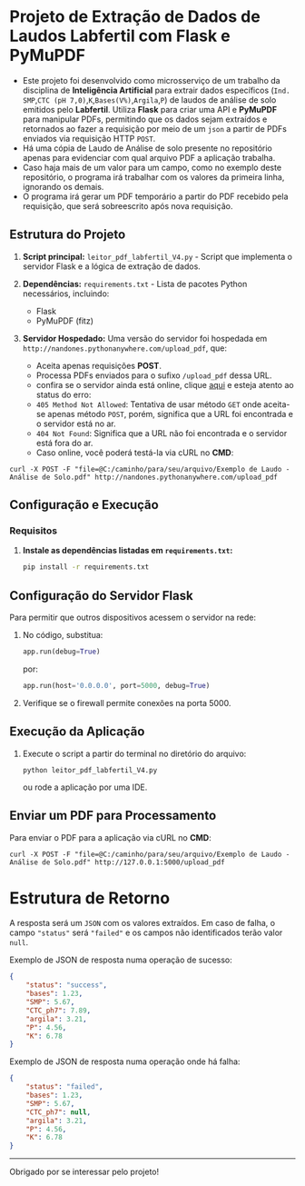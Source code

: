 # Projeto de Extração de Dados de Laudos Labfertil com Flask e PyMuPDF

  - Este projeto foi desenvolvido como microsserviço de um trabalho da disciplina de **Inteligência Artificial** para extrair dados específicos (``Ind. SMP``,``CTC (pH 7,0)``,``K``,``Bases(V%)``,``Argila``,``P``) de laudos de análise de solo emitidos pelo **Labfertil**. Utiliza **Flask** para criar uma API e **PyMuPDF** para manipular PDFs, permitindo que os dados sejam extraídos e retornados ao fazer a requisição por meio de um ``json`` a partir de PDFs enviados via requisição HTTP ``POST``.<br>
  - Há uma cópia de Laudo de Análise de solo presente no repositório apenas para evidenciar com qual arquivo PDF a aplicação trabalha.<br>
  - Caso haja mais de um valor para um campo, como no exemplo deste repositório, o programa irá trabalhar com os valores da primeira linha, ignorando os demais.
  - O programa irá gerar um PDF temporário a partir do PDF recebido pela requisição, que será sobreescrito após nova requisição.
  

## Estrutura do Projeto

1. **Script principal:** `leitor_pdf_labfertil_V4.py` - Script que implementa o servidor Flask e a lógica de extração de dados.
2. **Dependências:** `requirements.txt` - Lista de pacotes Python necessários, incluindo:
   - Flask
   - PyMuPDF (fitz)

3. **Servidor Hospedado:** Uma versão do servidor foi hospedada em `http://nandones.pythonanywhere.com/upload_pdf`, que:
   - Aceita apenas requisições **POST**.
   - Processa PDFs enviados para o sufixo `/upload_pdf` dessa URL.
   - confira se o servidor ainda está online, clique [aqui](http://nandones.pythonanywhere.com/upload_pdf) e esteja atento ao status do erro:
   - ````405 Method Not Allowed````: Tentativa de usar método ``GET`` onde aceita-se apenas método ``POST``, porém, significa que a URL foi encontrada e o servidor está no ar.
   - ````404 Not Found````: Significa que a URL não foi encontrada e o servidor está fora do ar.
   - Caso online, você poderá testá-la via cURL no **CMD**:
```shell
curl -X POST -F "file=@C:/caminho/para/seu/arquivo/Exemplo de Laudo - Análise de Solo.pdf" http://nandones.pythonanywhere.com/upload_pdf
```

## Configuração e Execução

### Requisitos

1. **Instale as dependências listadas em `requirements.txt`:**

   ```bash
   pip install -r requirements.txt
   ```
## Configuração do Servidor Flask
Para permitir que outros dispositivos acessem o servidor na rede:
1. No código, substitua:
    ```python
    app.run(debug=True)
    ```
   por:
    ```python
    app.run(host='0.0.0.0', port=5000, debug=True)
    ```
2. Verifique se o firewall permite conexões na porta 5000.

## Execução da Aplicação
1. Execute o script a partir do terminal no diretório do arquivo:
    ```shell
    python leitor_pdf_labfertil_V4.py
    ```
   ou rode a aplicação por uma IDE.
   
## Enviar um PDF para Processamento
Para enviar o PDF para a aplicação via cURL no **CMD**:
```shell
curl -X POST -F "file=@C:/caminho/para/seu/arquivo/Exemplo de Laudo - Análise de Solo.pdf" http://127.0.0.1:5000/upload_pdf
```
# Estrutura de Retorno
A resposta será um ``JSON`` com os valores extraídos. Em caso de falha, o campo ``"status"`` será ``"failed"`` e os campos não identificados terão valor ``null``.

Exemplo de JSON de resposta numa operação de sucesso:
```json
{
    "status": "success",
    "bases": 1.23,
    "SMP": 5.67,
    "CTC_ph7": 7.89,
    "argila": 3.21,
    "P": 4.56,
    "K": 6.78
}
```

Exemplo de JSON de resposta numa operação onde há falha:
```json
{
    "status": "failed",
    "bases": 1.23,
    "SMP": 5.67,
    "CTC_ph7": null,
    "argila": 3.21,
    "P": 4.56,
    "K": 6.78
}
```
---
Obrigado por se interessar pelo projeto!
